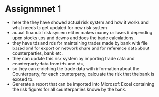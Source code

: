 # Assignmnet 1
- here the they have showed actual risk system and how it works and what needs to get updated for new risk system
- actual financial risk system either makes money or loses it depending upon stocks ups and downs and does the trade calculations.
- they have tds and rds for maintaining trades made by bank with file based xml for export on network share and for reference data about counterparties, bank etc.
- they can update this risk system by importing trade data and counterparty data from tds and rds, 
- so they can enriching the trade data with information about the Counterparty, for each counterparty, calculate the risk that the bank is expsed to. 
- Generate a report that can be imported into Microsoft Excel containing the risk figures for all counterparties known by the bank.
